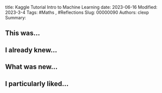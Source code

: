 title: Kaggle Tutorial Intro to Machine Learning
date: 2023-06-16
Modified: 2023-3-4
Tags: #Maths , #Reflections
Slug: 00000090
Authors: clexp
Summary: 

## This was...

## I already knew...

## What was new...

## I particularly liked... 
